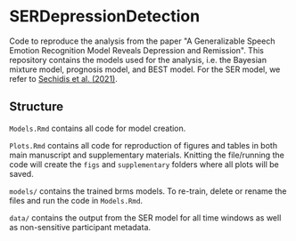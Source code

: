 # SERDepressionDetection

Code to reproduce the analysis from the paper "A Generalizable Speech Emotion Recognition Model Reveals Depression and Remission". This repository contains the models used for the analysis, i.e. the Bayesian mixture model, prognosis model, and BEST model. For the SER model, we refer to [Sechidis et al. (2021)](https://doi.org/10.1016/j.artmed.2021.102061).

## Structure
`Models.Rmd` contains all code for model creation.

`Plots.Rmd` contains all code for reproduction of figures and tables in both main manuscript and supplementary materials. Knitting the file/running the code will create the `figs` and `supplementary` folders where all plots will be saved.

`models/` contains the trained brms models. To re-train, delete or rename the files and run the code in `Models.Rmd`.

`data/` contains the output from the SER model for all time windows as well as non-sensitive participant metadata. 
